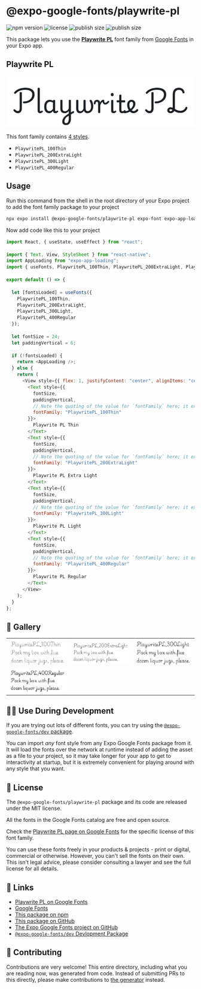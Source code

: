 # @expo-google-fonts/playwrite-pl

![npm version](https://flat.badgen.net/npm/v/@expo-google-fonts/playwrite-pl)
![license](https://flat.badgen.net/github/license/expo/google-fonts)
![publish size](https://flat.badgen.net/packagephobia/install/@expo-google-fonts/playwrite-pl)
![publish size](https://flat.badgen.net/packagephobia/publish/@expo-google-fonts/playwrite-pl)

This package lets you use the [**Playwrite PL**](https://fonts.google.com/specimen/Playwrite+PL) font family from [Google Fonts](https://fonts.google.com/) in your Expo app.

## Playwrite PL

![Playwrite PL](./font-family.png)

This font family contains [4 styles](#-gallery).

- `PlaywritePL_100Thin`
- `PlaywritePL_200ExtraLight`
- `PlaywritePL_300Light`
- `PlaywritePL_400Regular`

## Usage

Run this command from the shell in the root directory of your Expo project to add the font family package to your project

```sh
npx expo install @expo-google-fonts/playwrite-pl expo-font expo-app-loading
```

Now add code like this to your project

```js
import React, { useState, useEffect } from "react";

import { Text, View, StyleSheet } from "react-native";
import AppLoading from "expo-app-loading";
import { useFonts, PlaywritePL_100Thin, PlaywritePL_200ExtraLight, PlaywritePL_300Light, PlaywritePL_400Regular } from '@expo-google-fonts/playwrite-pl';

export default () => {

  let [fontsLoaded] = useFonts({
    PlaywritePL_100Thin, 
    PlaywritePL_200ExtraLight, 
    PlaywritePL_300Light, 
    PlaywritePL_400Regular
  });

  let fontSize = 24;
  let paddingVertical = 6;

  if (!fontsLoaded) {
    return <AppLoading />;
  } else {
    return (
      <View style={{ flex: 1, justifyContent: "center", alignItems: "center" }}>
        <Text style={{
          fontSize,
          paddingVertical,
          // Note the quoting of the value for `fontFamily` here; it expects a string!
          fontFamily: "PlaywritePL_100Thin"
        }}>
          Playwrite PL Thin
        </Text>
        <Text style={{
          fontSize,
          paddingVertical,
          // Note the quoting of the value for `fontFamily` here; it expects a string!
          fontFamily: "PlaywritePL_200ExtraLight"
        }}>
          Playwrite PL Extra Light
        </Text>
        <Text style={{
          fontSize,
          paddingVertical,
          // Note the quoting of the value for `fontFamily` here; it expects a string!
          fontFamily: "PlaywritePL_300Light"
        }}>
          Playwrite PL Light
        </Text>
        <Text style={{
          fontSize,
          paddingVertical,
          // Note the quoting of the value for `fontFamily` here; it expects a string!
          fontFamily: "PlaywritePL_400Regular"
        }}>
          Playwrite PL Regular
        </Text>
      </View>
    );
  }
};
```

## 🔡 Gallery


||||
|-|-|-|
|![PlaywritePL_100Thin](./PlaywritePL_100Thin.ttf.png)|![PlaywritePL_200ExtraLight](./PlaywritePL_200ExtraLight.ttf.png)|![PlaywritePL_300Light](./PlaywritePL_300Light.ttf.png)||
|![PlaywritePL_400Regular](./PlaywritePL_400Regular.ttf.png)||||


## 👩‍💻 Use During Development

If you are trying out lots of different fonts, you can try using the [`@expo-google-fonts/dev` package](https://github.com/expo/google-fonts/tree/master/font-packages/dev#readme).

You can import _any_ font style from any Expo Google Fonts package from it. It will load the fonts over the network at runtime instead of adding the asset as a file to your project, so it may take longer for your app to get to interactivity at startup, but it is extremely convenient for playing around with any style that you want.


## 📖 License

The `@expo-google-fonts/playwrite-pl` package and its code are released under the MIT license.

All the fonts in the Google Fonts catalog are free and open source.

Check the [Playwrite PL page on Google Fonts](https://fonts.google.com/specimen/Playwrite+PL) for the specific license of this font family.

You can use these fonts freely in your products & projects - print or digital, commercial or otherwise. However, you can't sell the fonts on their own. This isn't legal advice, please consider consulting a lawyer and see the full license for all details.

## 🔗 Links

- [Playwrite PL on Google Fonts](https://fonts.google.com/specimen/Playwrite+PL)
- [Google Fonts](https://fonts.google.com/)
- [This package on npm](https://www.npmjs.com/package/@expo-google-fonts/playwrite-pl)
- [This package on GitHub](https://github.com/expo/google-fonts/tree/master/font-packages/playwrite-pl)
- [The Expo Google Fonts project on GitHub](https://github.com/expo/google-fonts)
- [`@expo-google-fonts/dev` Devlopment Package](https://github.com/expo/google-fonts/tree/master/font-packages/dev)

## 🤝 Contributing

Contributions are very welcome! This entire directory, including what you are reading now, was generated from code. Instead of submitting PRs to this directly, please make contributions to [the generator](https://github.com/expo/google-fonts/tree/master/packages/generator) instead.
